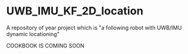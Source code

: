 # UWB_IMU_KF_2D_location
A repository of year project which is "a following robot with UWB/IMU dynamic locationing"

COOKBOOK IS COMING SOON
